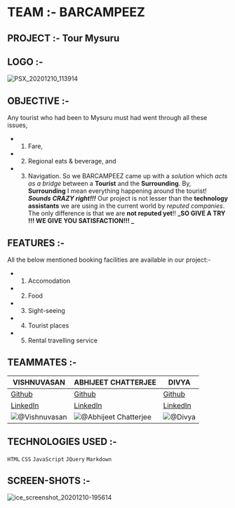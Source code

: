 # TEAM :- BARCAMPEEZ
## PROJECT :- Tour Mysuru
## LOGO :-

![PSX_20201210_113914](https://user-images.githubusercontent.com/64918181/101764807-83ae1a80-3b06-11eb-844c-55a0f43740c4.jpg)

## OBJECTIVE :-
 
 Any tourist who had been to Mysuru must had went through all these issues,
 - 1. Fare,
 - 2. Regional eats & beverage, and
 - 3. Navigation.
 So we BARCAMPEEZ came up with a _solution_ which _acts as a bridge_ between a **Tourist** and the **Surrounding**. By, **Surrounding** I mean everything happening around the tourist! 
            **_Sounds CRAZY right!!!_**
  Our project is not lesser than the **technology assistants** we are using in the current world by _reputed companies_. The only difference is that we are **not reputed yet**!!
  **_SO GIVE A TRY !!! WE GIVE YOU SATISFACTION!!! _**

## FEATURES :-

All the below mentioned booking facilities are available in our project:-
- 1. Accomodation 
- 2. Food
- 3. Sight-seeing
- 4. Tourist places
- 5. Rental travelling service

## TEAMMATES :-

| VISHNUVASAN | ABHIJEET CHATTERJEE | DIVYA |
| --- | --- | ---
| [Github](https://github.com/Cipher-unhsiV "Vishnu profile") | [Github](https://github.com/ABHIJEET007ROCKS8 "Abhijeet profile") | [Github](https://github.com/Divya871?tab=repositories "Divya profile")
| [LinkedIn](https://www.linkedin.com/in/vishnuvasan-srinivasan-0b2012194/ "Vishnu")| [LinkedIn](https://www.linkedin.com/in/abhijeet-chatterjee-445aa2195 "Abhijeet")| [LinkedIn](https://www.linkedin.com/in/dkdivya25 "Divya")
|![@Vishnuvasan](https://avatars.githubusercontent.com/Cipher-unhsiV?s=150&v=1)| ![@Abhijeet Chatterjee](https://avatars.githubusercontent.com/ABHIJEET007ROCKS8?s=150&v=1) | ![@Divya](https://avatars.githubusercontent.com/Divya871?s=150&v=1)





## TECHNOLOGIES USED :-

```HTML```  ```CSS```  ```JavaScript```  ```JQuery```  ```Markdown``` 

## SCREEN-SHOTS :-
![ice_screenshot_20201210-195614](https://user-images.githubusercontent.com/64918181/101784988-3c358780-3b22-11eb-9ce1-0b33de9361b3.png)




